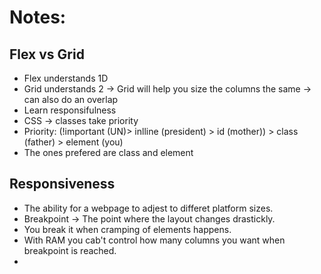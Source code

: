 # Notes:
## Flex vs Grid
- Flex understands 1D
- Grid understands 2 -> Grid will help you size the columns the same -> can also do an overlap
- Learn responsifulness
- CSS -> classes take priority
- Priority: (!important (UN)> inlline (president) > id (mother)) > class (father) > element (you)
- The ones prefered are class and element

## Responsiveness
- The ability for a webpage to adjest to differet platform sizes.
- Breakpoint -> The point where the layout changes drastickly. 
- You break it when cramping of elements happens.
- With RAM you cab't control how many columns you want when breakpoint is reached.
- 